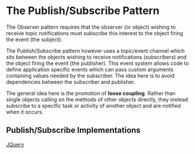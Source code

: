 # The Publish/Subscribe Pattern

The Observer pattern requires that the observer (or object) wishing to receive topic notifications must subscribe this interest to the object firing the event (the subject).

The Publish/Subscribe pattern however uses a topic/event channel which sits between the objects wishing to receive notifications (subscribers) and the object firing the event (the publisher). This event system allows code to define application specific events which can pass custom arguments containing values needed by the subscriber. The idea here is to avoid dependencies between the subscriber and publisher.

The general idea here is the promotion of **loose coupling**. Rather than single objects calling on the methods of other objects directly, they instead subscribe to a specific task or activity of another object and are notified when it occurs.

## Publish/Subscribe Implementations

[JQuery](https://gist.github.com/cowboy/661855)